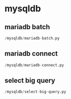 # mysqldb

## mariadb batch
```python
/mysqldb/mariadb-batch.py
```


## mariadb connect
```python
/mysqldb/mariadb-connect.py
```


## select big query
```python
/mysqldb/select-big-query.py
```

